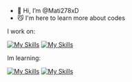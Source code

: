 - 👋 Hi, I’m @Mati278xD
- 😼 I'm here to learn more about codes

I work on:

[![My Skills](https://skillicons.dev/icons?i=js)](https://skillicons.dev) [![My Skills](https://skillicons.dev/icons?i=py)](https://skillicons.dev)

Im learning:

[![My Skills](https://skillicons.dev/icons?i=all)](https://skillicons.dev) [![My Skills](https://skillicons.dev/icons?i=all)](https://skillicons.dev)
<!---
Mati278xD/Mati278xD is a ✨ special ✨ repository because its `README.md` (this file) appears on your GitHub profile.
You can click the Preview link to take a look at your changes.
--->
